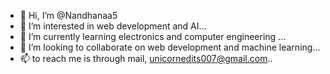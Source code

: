 - 👋 Hi, I’m @Nandhanaa5
- 👀 I’m interested in web development and AI...
- 🌱 I’m currently learning electronics and computer engineering ...
- 💞️ I’m looking to collaborate on web development and machine learning...
- 📫 to reach me is through mail, unicornedits007@gmail.com..

<!---
Nandhanaa5/Nandhanaa5 is a ✨ special ✨ repository because its `README.md` (this file) appears on your GitHub profile.
You can click the Preview link to take a look at your changes.
--->

